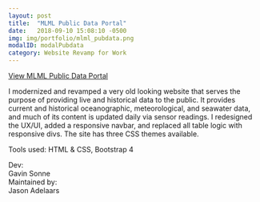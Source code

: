 ```yaml
---
layout: post
title:  "MLML Public Data Portal"
date:   2018-09-10 15:08:10 -0500
img: img/portfolio/mlml_pubdata.png
modalID: modalPubdata
category: Website Revamp for Work
---
```

[View MLML Public Data Portal](//pubdata.mlml.calstate.edu/)

I modernized and revamped a very old looking website that serves the purpose of providing live and historical data to the public. It provides current and historical oceanographic, meteorological, and seawater data, and much of its content is updated daily via sensor readings. I redesigned the UX/UI, added a responsive navbar, and replaced all table logic with responsive divs. The site has three CSS themes available.

Tools used: HTML & CSS, Bootstrap 4

Dev:   
Gavin Sonne  
Maintained by:	
Jason Adelaars


